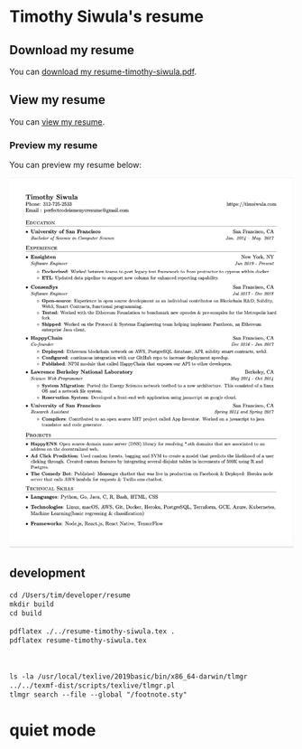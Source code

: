# Timothy Siwula's resume

## Download my resume

You can [download my resume-timothy-siwula.pdf](https://raw.githubusercontent.com/fluffypomeranian/resume/master/resume-timothy-siwula.pdf).

## View my resume

You can [view my resume](https://github.com/fluffypomeranian/resume/blob/master/resume-timothy-siwula.pdf).


### Preview my resume

You can preview my resume below:


![Timothy Siwula's resume](resume-preview.png?raw=true "Timothy Siwula's resume")



## development

```
cd /Users/tim/developer/resume
mkdir build
cd build

pdflatex ./../resume-timothy-siwula.tex .
pdflatex resume-timothy-siwula.tex



ls -la /usr/local/texlive/2019basic/bin/x86_64-darwin/tlmgr
../../texmf-dist/scripts/texlive/tlmgr.pl
tlmgr search --file --global "/footnote.sty"

```



# quiet mode
